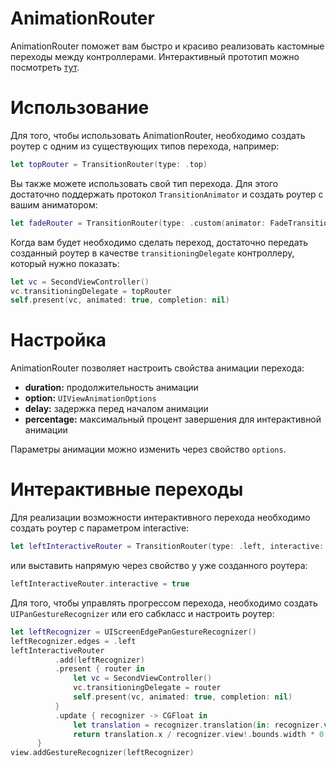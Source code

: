 # AnimationRouter
AnimationRouter поможет вам быстро и красиво реализовать кастомные переходы между контроллерами. Интерактивный прототип можно посмотреть [тут](https://appetize.io/embed/4w292ufed47tfgeuq9ge9p7ce8?device=iphone5s&scale=75&orientation=portrait&osVersion=9.3).
# Использование
Для того, чтобы использовать AnimationRouter, необходимо создать роутер с одним из существующих типов перехода, например:

```swift
let topRouter = TransitionRouter(type: .top)
```

Вы также можете использовать свой тип перехода. Для этого достаточно поддержать протокол `TransitionAnimator` и создать роутер с вашим аниматором:

```swift
let fadeRouter = TransitionRouter(type: .custom(animator: FadeTransitionAnimator()))
```

Когда вам будет необходимо сделать переход, достаточно передать созданный роутер в качестве `transitioningDelegate` контроллеру, который нужно показать:

```swift
let vc = SecondViewController()
vc.transitioningDelegate = topRouter
self.present(vc, animated: true, completion: nil)
 ```
# Настройка
AnimationRouter позволяет настроить свойства анимации перехода:
* **duration:** продолжительность анимации
* **option:** `UIViewAnimationOptions`
* **delay:** задержка перед началом анимации
* **percentage:** максимальный процент завершения для интерактивной анимации

Параметры анимации можно изменить через свойство `options`. 
# Интерактивные переходы
Для реализации возможности интерактивного перехода необходимо создать роутер с параметром interactive:
```swift
let leftInteractiveRouter = TransitionRouter(type: .left, interactive: true)
 ```
 или выставить напрямую через свойство у уже созданного роутера:
 ```swift
 leftInteractiveRouter.interactive = true
  ```
  
 Для того, чтобы управлять прогрессом перехода, необходимо создать `UIPanGestureRecognizer` или его сабкласс и настроить роутер:
  ```swift
let leftRecognizer = UIScreenEdgePanGestureRecognizer()
leftRecognizer.edges = .left
leftInteractiveRouter
            .add(leftRecognizer)
            .present { router in
                let vc = SecondViewController()
                vc.transitioningDelegate = router
                self.present(vc, animated: true, completion: nil)
            }
            .update { recognizer -> CGFloat in
                let translation = recognizer.translation(in: recognizer.view!)
                return translation.x / recognizer.view!.bounds.width * 0.5
        }
view.addGestureRecognizer(leftRecognizer)
  ```

